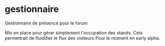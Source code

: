 gestionnaire
============

Gestionnaire de présence pour le forum

Mis en place pour gérer simplement l'occupation des stands. Cela permettrait de fluidifier le flux des visiteurs
Pour le moment en early alpha.
